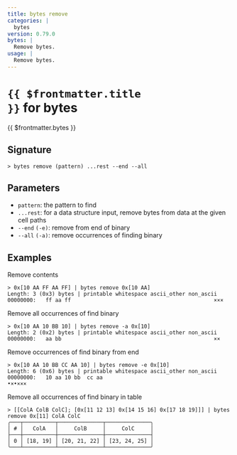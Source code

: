 ```yaml
---
title: bytes remove
categories: |
  bytes
version: 0.79.0
bytes: |
  Remove bytes.
usage: |
  Remove bytes.
---
```


# <code>{{ $frontmatter.title }}</code> for bytes

<div class='command-title'>{{ $frontmatter.bytes }}</div>

## Signature

```> bytes remove (pattern) ...rest --end --all```

## Parameters

 -  `pattern`: the pattern to find
 -  `...rest`: for a data structure input, remove bytes from data at the given cell paths
 -  `--end` `(-e)`: remove from end of binary
 -  `--all` `(-a)`: remove occurrences of finding binary

## Examples

Remove contents
```shell
> 0x[10 AA FF AA FF] | bytes remove 0x[10 AA]
Length: 3 (0x3) bytes | printable whitespace ascii_other non_ascii
00000000:   ff aa ff                                             ×××

```

Remove all occurrences of find binary
```shell
> 0x[10 AA 10 BB 10] | bytes remove -a 0x[10]
Length: 2 (0x2) bytes | printable whitespace ascii_other non_ascii
00000000:   aa bb                                                ××

```

Remove occurrences of find binary from end
```shell
> 0x[10 AA 10 BB CC AA 10] | bytes remove -e 0x[10]
Length: 6 (0x6) bytes | printable whitespace ascii_other non_ascii
00000000:   10 aa 10 bb  cc aa                                   •×•×××

```

Remove all occurrences of find binary in table
```shell
> [[ColA ColB ColC]; [0x[11 12 13] 0x[14 15 16] 0x[17 18 19]]] | bytes remove 0x[11] ColA ColC
╭───┬──────────┬──────────────┬──────────────╮
│ # │   ColA   │     ColB     │     ColC     │
├───┼──────────┼──────────────┼──────────────┤
│ 0 │ [18, 19] │ [20, 21, 22] │ [23, 24, 25] │
╰───┴──────────┴──────────────┴──────────────╯

```
